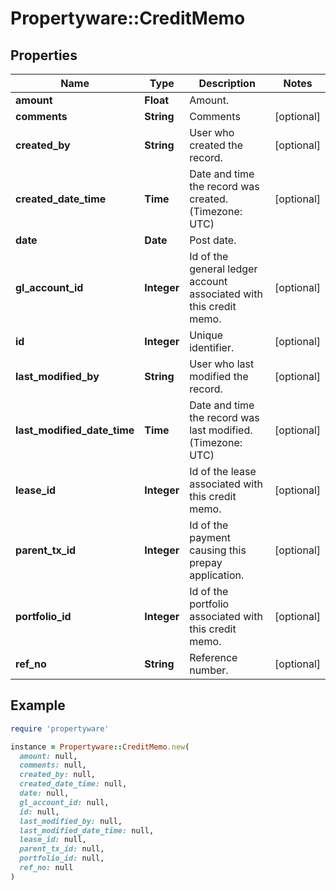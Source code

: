 # Propertyware::CreditMemo

## Properties

| Name | Type | Description | Notes |
| ---- | ---- | ----------- | ----- |
| **amount** | **Float** | Amount. |  |
| **comments** | **String** | Comments | [optional] |
| **created_by** | **String** | User who created the record. | [optional] |
| **created_date_time** | **Time** | Date and time the record was created. (Timezone: UTC) | [optional] |
| **date** | **Date** | Post date. |  |
| **gl_account_id** | **Integer** | Id of the general ledger account associated with this credit memo. | [optional] |
| **id** | **Integer** | Unique identifier. | [optional] |
| **last_modified_by** | **String** | User who last modified the record. | [optional] |
| **last_modified_date_time** | **Time** | Date and time the record was last modified. (Timezone: UTC) | [optional] |
| **lease_id** | **Integer** | Id of the lease associated with this credit memo. | [optional] |
| **parent_tx_id** | **Integer** | Id of the payment causing this prepay application. | [optional] |
| **portfolio_id** | **Integer** | Id of the portfolio associated with this credit memo. | [optional] |
| **ref_no** | **String** | Reference number. | [optional] |

## Example

```ruby
require 'propertyware'

instance = Propertyware::CreditMemo.new(
  amount: null,
  comments: null,
  created_by: null,
  created_date_time: null,
  date: null,
  gl_account_id: null,
  id: null,
  last_modified_by: null,
  last_modified_date_time: null,
  lease_id: null,
  parent_tx_id: null,
  portfolio_id: null,
  ref_no: null
)
```

